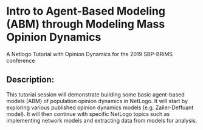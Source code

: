 # Intro to Agent-Based Modeling (ABM) through Modeling Mass Opinion Dynamics
A Netlogo Tutorial with Opinion Dynamics for the 2019 SBP-BRiMS conference


## Description: 

This tutorial session will demonstrate building some basic agent-based models (ABM) of population opinion dynamics in NetLogo. It will start by exploring various published opinion dynamics models (e.g. Zaller-Deffuant model). It will then continue with specific NetLogo topics such as implementing network models and extracting data from models for analysis.

